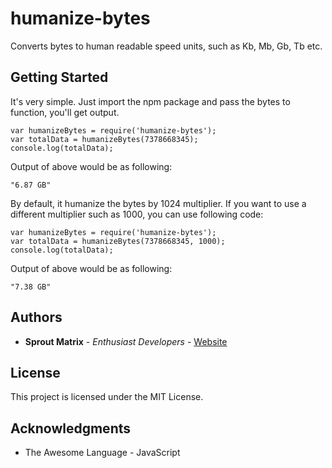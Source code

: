 # humanize-bytes

Converts bytes to human readable speed units, such as Kb, Mb, Gb, Tb etc.

## Getting Started

It's very simple. Just import the npm package and pass the bytes to function, you'll get output.

```
var humanizeBytes = require('humanize-bytes');
var totalData = humanizeBytes(7378668345);
console.log(totalData);
```

Output of above would be as following:

```
"6.87 GB"
```

By default, it humanize the bytes by 1024 multiplier. If you want to use a different multiplier such as 1000, you can use following code:

```
var humanizeBytes = require('humanize-bytes');
var totalData = humanizeBytes(7378668345, 1000);
console.log(totalData);
```

Output of above would be as following:

```
"7.38 GB"
```

## Authors

* **Sprout Matrix** - *Enthusiast Developers* - [Website](https://www.sproutmatrix.com)

## License

This project is licensed under the MIT License.

## Acknowledgments

* The Awesome Language - JavaScript

